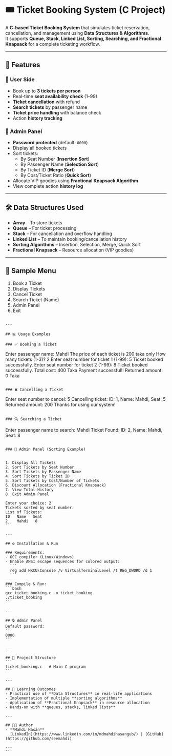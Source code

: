 # 🎟️ Ticket Booking System (C Project)

A **C-based Ticket Booking System** that simulates ticket reservation, cancellation, and management using **Data Structures & Algorithms**.  
It supports **Queue, Stack, Linked List, Sorting, Searching, and Fractional Knapsack** for a complete ticketing workflow.

---

## 🚀 Features

### 👤 User Side
- Book up to **3 tickets per person**
- Real-time **seat availability check** (1–99)
- **Ticket cancellation** with refund
- **Search tickets** by passenger name
- **Ticket price handling** with balance check
- Action **history tracking**

### 🔑 Admin Panel
- **Password protected** (default: `0000`)
- Display all booked tickets
- Sort tickets:
  - By Seat Number (**Insertion Sort**)
  - By Passenger Name (**Selection Sort**)
  - By Ticket ID (**Merge Sort**)
  - By Cost/Ticket Ratio (**Quick Sort**)
- Allocate VIP goodies using **Fractional Knapsack Algorithm**
- View complete action **history log**

---

## 🛠️ Data Structures Used
- **Array** – To store tickets
- **Queue** – For ticket processing
- **Stack** – For cancellation and overflow handling
- **Linked List** – To maintain booking/cancellation history
- **Sorting Algorithms** – Insertion, Selection, Merge, Quick Sort
- **Fractional Knapsack** – Resource allocation (VIP goodies)

---

## 📸 Sample Menu

1. Book a Ticket
2. Display Tickets
3. Cancel Ticket
4. Search Ticket (Name)
5. Admin Panel
6. Exit
```

---

## 📊 Usage Examples

### ✅ Booking a Ticket
```
Enter passenger name: Mahdi
The price of each ticket is 200 taka only
How many tickets (1-3)? 2
Enter seat number for ticket 1 (1-99): 5
Ticket booked successfully.
Enter seat number for ticket 2 (1-99): 8
Ticket booked successfully.
Total cost: 400 Taka
Payment successful!! Returned amount: 0 Taka
```

### ❌ Cancelling a Ticket
```
Enter seat number to cancel: 5
Cancelling ticket: ID: 1, Name: Mahdi, Seat: 5
Returned amount: 200
Thanks for using our system!
```

### 🔍 Searching a Ticket
```
Enter passenger name to search: Mahdi
Ticket Found:
ID: 2, Name: Mahdi, Seat: 8
```

### 🔑 Admin Panel (Sorting Example)
```
~~~~ Admin Panel ~~~~

1. Display All Tickets
2. Sort Tickets by Seat Number
3. Sort Tickets by Passenger Name
4. Sort Tickets by Ticket ID
5. Sort Tickets by Cost/Number of Tickets
6. Discount Allocation (Fractional Knapsack)
7. View Total History
8. Exit Admin Panel

Enter your choice: 2
Tickets sorted by seat number.
List of Tickets:
ID   Name   Seat
2    Mahdi   8
```

---

## ⚙️ Installation & Run

### Requirements:
- GCC compiler (Linux/Windows)
- Enable ANSI escape sequences for colored output:
  ```
  reg add HKCU\Console /v VirtualTerminalLevel /t REG_DWORD /d 1
  ```

### Compile & Run:
```bash
gcc ticket_booking.c -o ticket_booking
./ticket_booking
```

---

## 🔒 Admin Panel
Default password:  
```
0000
```

---

## 📂 Project Structure
```
ticket_booking.c   # Main C program
```

---

## 🎯 Learning Outcomes
- Practical use of **Data Structures** in real-life applications
- Implementation of multiple **sorting algorithms**
- Application of **Fractional Knapsack** in resource allocation
- Hands-on with **queues, stacks, linked lists**

---

## 👨‍💻 Author
- **Mahdi Hasan**  
  [LinkedIn](https://www.linkedin.com/in/mdmahdihasangub/) | [GitHub](https://github.com/seemahdi)

---
```



